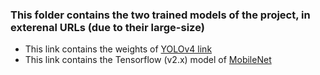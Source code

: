 ### This folder contains the two trained models of the project, in exterenal URLs (due to their large-size)

* This link contains the weights of [YOLOv4 link](https://drive.google.com/file/d/1qe8coalxIe2skCtC76Bj-y0dms7cUMTy/view?usp=sharing)
* This link contains the Tensorflow (v2.x) model of [MobileNet](https://drive.google.com/file/d/1xCyRpNSEgHMM2_dbcGzooZyr3vWNp1rV/view?usp=sharing)

